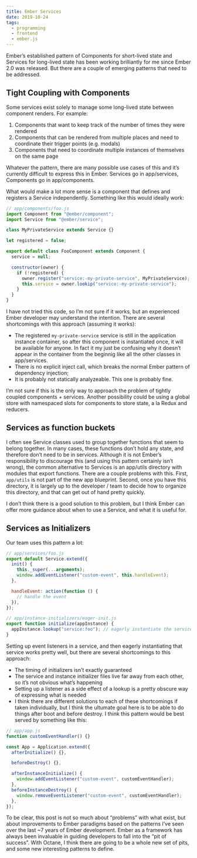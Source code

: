 ```yaml
---
title: Ember Services
date: 2019-10-24
tags:
  - programming
  - frontend
  - ember.js
---
```


Ember’s established pattern of Components for short-lived state and Services for long-lived
state has been working brilliantly for me since Ember 2.0 was released. But there are a couple
of emerging patterns that need to be addressed.

## Tight Coupling with Components

Some services exist solely to manage some long-lived state between component renders. For example:

1. Components that want to keep track of the number of times they were rendered
1. Components that can be rendered from multiple places and need to coordinate their trigger points (e.g. modals)
1. Components that need to coordinate multiple instances of themselves on the same page

Whatever the pattern, there are many possible use cases of this and it’s currently difficult to express this in Ember. Services go in app/services, Components go in app/components.

What would make a lot more sense is a component that defines and registers a Service independently. Something like this would ideally work:

```js
// app/components/foo.js
import Component from "@ember/component";
import Service from "@ember/service";

class MyPrivateService extends Service {}

let registered = false;

export default class FooComponent extends Component {
  service = null;

  constructor(owner) {
    if (!registered) {
      owner.register("service:-my-private-service", MyPrivateService);
      this.service = owner.lookip("service:-my-private-service");
    }
  }
}
```

I have not tried this code, so I’m not sure if it works, but an experienced Ember
developer may understand the intention. There are several shortcomings with this
approach (assuming it works):

- The registered `my-private-service` service is still in the application instance container,
  so after this component is instantiated once, it will be available for anyone. In fact it my
  just be confusing why it doesn’t appear in the container from the beginnig like all the other
  classes in app/services.
- There is no explicit inject call, which breaks the normal Ember pattern of dependency injection;
- It is probably not statically analyzeable. This one is probably fine.

I’m not sure if this is the only way to approach the problem of tightly coupled
components + services. Another possibility could be using a global store with namespaced
slots for components to store state, a la Redux and reducers.

## Services as function buckets

I often see Service classes used to group together functions that seem to belong together.
In many cases, these functions don’t hold any state, and therefore don’t need to be in
services. Although it is not Ember’s responsibility to discourage this (and using this
pattern certainly isn’t wrong), the common alternative to Services is an app/utils
directory with modules that export functions. There are a couple problems with this. First,
`app/utils` is not part of the new app blueprint. Second, once you have this directory, it is
largely up to the developer / team to decide how to organize this directory, and that can get out
of hand pretty quickly.

I don’t think there is a good solution to this problem, but I think Ember can offer more guidance
about when to use a Service, and what it is useful for.

## Services as Initializers

Our team uses this pattern a lot:

```js
// app/services/foo.js
export default Service.extend({
  init() {
    this._super(...arguments);
    window.addEventListener("custom-event", this.handleEvent);
  },

  handleEvent: action(function () {
    // handle the event
  }),
});

// app/instance-initializers/eager-init.js
export function initialize(appInstance) {
  appInstance.lookup("service:foo"); // eagerly instantiate the service
}
```

Setting up event listeners in a service, and then eagerly instantiating that service
works pretty well, but there are several shortcomings to this approach:

- The timing of initializers isn’t exactly guaranteed
- The service and instance initializer files live far away from each other, so it’s not
  obvious what’s happening
- Setting up a listener as a side effect of a lookup is a pretty obscure way of expressing what
  is needed
- I think there are different solutions to each of these shortcomings if taken individually,
  but I think the ultumate goal here is to be able to do things after boot and before destroy.
  I think this pattern would be best served by something like this:

```js
// app/app.js
function customEventHandler() {}

const App = Application.extend({
  afterInitialize() {},

  beforeDestroy() {},

  afterInstanceInitialize() {
    window.addEventListener("custom-event", customEventHandler);
  },
  beforeInstanceDestroy() {
    window.removeEventListener("custom-event", customEventHandler);
  },
});
```

To be clear, this post is not so much about “problems” with what exist, but about
improvements to Ember paradigms based on the patterns I’ve seen over the last ~7 years of
Ember development. Ember as a framework has always been invaluable in guiding developers
to fall into the “pit of success”. With Octane, I think there are going to be a whole new
set of pits, and some new interesting patterns to define.
